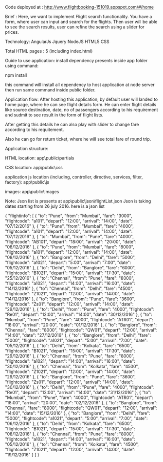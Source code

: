 Code deployed at : http://www.flightbooking-151019.appspot.com/#/home

Brief :
Here, we want to implement Flight search functionality. You have a form, where user can input
and search for the flights. Then user will be able to see the search results, user can refine the
search using a slider for prices.

Technology:
AngularJs
Jquery
NodeJS
HTML5
CSS

Total HTML pages : 5 (including index.html)

Guide to use application:
install dependency presents inside app folder using command:

npm install

this command will install all dependency to host application at node server
then run same command inside public folder.

Application flow:
After hosting this application, by default user will landed to home page, where he can see flight details form.
He can enter flight details like source destination, date, no of passengers according to his requirement and sudmit to see result in the form of flight lists.

After getting this details he can also play with slider to change fare according to his requitement.

Also he can go for return ticket, where he will see total fare of round trip.

Application structure:

HTML location:
app\public\partials

CSS location:
app\public\css

application js location (including, controller, directive, services, filter, factory):
app\public\js

images:
app\public\images

Note:
Json list is presents at app\public\json\flightList.json
Json is taking dates starting from 26 july 2016. here is a json list

{
	"flightinfo": [
		{
			"to": "Pune",
			"from": "Mumbai",
			"fare": "3000",
			"flightcode": "a101",
			"depart": "12:00",
			"arrival": "14:00",
			"date": "07/12/2016"
		},
		{
			"to": "Pune",
			"from": "Mumbai",
			"fare": "4000",
			"flightcode": "a101",
			"depart": "12:00",
			"arrival": "14:00",
			"date": "07/12/2016"
		},
		{
			"to": "Mumbai",
			"from": "Pune",
			"fare": "4000",
			"flightcode": "AB101",
			"depart": "18:00",
			"arrival": "20:00",
			"date": "08/12/2016"
		},
		{
			"to": "Pune",
			"from": "Mumbai",
			"fare": "8000",
			"flightcode": "a101",
			"depart": "12:00",
			"arrival": "14:00",
			"date": "08/12/2016"
		},
		{
			"to": "Banglore",
			"from": "Delhi",
			"fare": "5000",
			"flightcode": "a1021",
			"depart": "5:00",
			"arrival": "7:00",
			"date": "05/12/2016"
		},
		{
			"to": "Delhi",
			"from": "Banglore",
			"fare": "6000",
			"flightcode": "B1021",
			"depart": "15:00",
			"arrival": "17:30",
			"date": "25/12/2016"
		},
		{
			"to": "Chennai",
			"from": "Pune",
			"fare": "8000",
			"flightcode": "a1021",
			"depart": "14:00",
			"arrival": "16:00",
			"date": "14/12/2016"
		},
		{
			"to": "Chennai",
			"from": "Delhi",
			"fare": "4500",
			"flightcode": "Z1021",
			"depart": "12:00",
			"arrival": "14:00",
			"date": "14/12/2016"
		},
		{
			"to": "Banglore",
			"from": "Pune",
			"fare": "3600",
			"flightcode": "Zs01",
			"depart": "12:00",
			"arrival": "14:00",
			"date": "29/12/2016"
		},
		{
			"to": "Delhi",
			"from": "Pune",
			"fare": "4000",
			"flightcode": "Re01",
			"depart": "12:00",
			"arrival": "14:00",
			"date": "30/12/2016"
		},
		{
			"to": "Mumbai",
			"from": "Pune",
			"fare": "4000",
			"flightcode": "ATR01",
			"depart": "18:00",
			"arrival": "20:00",
			"date": "01/12/2016"
		},
		{
			"to": "Banglore",
			"from": "Chennai",
			"fare": "8000",
			"flightcode": "QW01",
			"depart": "12:00",
			"arrival": "14:00",
			"date": "27/12/2016"
		},
		{
			"to": "Banglore",
			"from": "Delhi",
			"fare": "5000",
			"flightcode": "a1021",
			"depart": "5:00",
			"arrival": "7:00",
			"date": "05/12/2016"
		},
		{
			"to": "Delhi",
			"from": "Kolkata",
			"fare": "6500",
			"flightcode": "B1021",
			"depart": "15:00",
			"arrival": "17:30",
			"date": "29/12/2016"
		},
		{
			"to": "Chennai",
			"from": "Pune",
			"fare": "8000",
			"flightcode": "a1021",
			"depart": "14:00",
			"arrival": "16:00",
			"date": "30/12/2016"
		},
		{
			"to": "Chennai",
			"from": "Kolkata",
			"fare": "4500",
			"flightcode": "Z1021",
			"depart": "12:00",
			"arrival": "14:00",
			"date": "29/12/2016"
		},
		{
			"to": "Banglore",
			"from": "Pune",
			"fare": "3600",
			"flightcode": "Zs01",
			"depart": "12:00",
			"arrival": "14:00",
			"date": "30/12/2016"
		},
		{
			"to": "Delhi",
			"from": "Pune",
			"fare": "4000",
			"flightcode": "Re01",
			"depart": "12:00",
			"arrival": "14:00",
			"date": "31/12/2016"
		},
		{
			"to": "Mumbai",
			"from": "Pune",
			"fare": "4000",
			"flightcode": "ATR01",
			"depart": "18:00",
			"arrival": "20:00",
			"date": "02/12/2016"
		},
		{
			"to": "Banglore",
			"from": "Chennai",
			"fare": "8000",
			"flightcode": "QW01",
			"depart": "12:00",
			"arrival": "14:00",
			"date": "15/12/2016"
		},
		{
			"to": "Banglore",
			"from": "Delhi",
			"fare": "5000",
			"flightcode": "a1021",
			"depart": "5:00",
			"arrival": "7:00",
			"date": "06/12/2016"
		},
		{
			"to": "Delhi",
			"from": "Kolkata",
			"fare": "6500",
			"flightcode": "B1021",
			"depart": "15:00",
			"arrival": "17:30",
			"date": "08/12/2016"
		},
		{
			"to": "Chennai",
			"from": "Pune",
			"fare": "8000",
			"flightcode": "a1021",
			"depart": "14:00",
			"arrival": "16:00",
			"date": "05/12/2016"
		},
		{
			"to": "Chennai",
			"from": "Kolkata",
			"fare": "4500",
			"flightcode": "Z1021",
			"depart": "12:00",
			"arrival": "14:00",
			"date": "19/12/2016"
		}
	]
}

